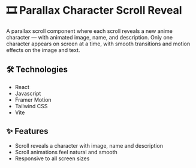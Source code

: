 # 🎞️ Parallax Character Scroll Reveal

A parallax scroll component where each scroll reveals a new anime character — with animated image, name, and description. Only one character appears on screen at a time, with smooth transitions and motion effects on the image and text.

## 🛠️ Technologies
- React
- Javascript
- Framer Motion
- Tailwind CSS
- Vite

## ✨ Features
- Scroll reveals a character with image, name and description
- Scroll animations feel natural and smooth
- Responsive to all screen sizes
